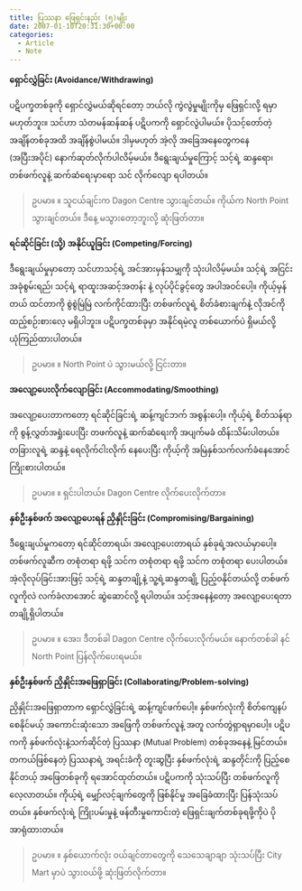 ```yaml
---
title: ပြဿနာ ဖြေရှင်းနည်း (၅)မျိုး
date: 2007-01-10T20:31:30+00:00
categories:
  - Article
  - Note
---
```

**ရှောင်လွှဲခြင်း (Avoidance/Withdrawing)**

ပဋိပက္ခတစ်ခုကို ရှောင်လွှဲမယ်ဆိုရင်တော့ ဘယ်လို ကွဲလွဲမှုမျိုးကိုမှ ဖြေရှင်းလို့ ရမှာမဟုတ်ဘူး။ သင်ဟာ သံတမန်ဆန်ဆန် ပဋိပကကို ရှောင်လွဲပါမယ်။ ပိုသင့်တော်တဲ့ အချိန်တစ်ခုအထိ အချိန်စွဲပါမယ်။ ဒါမှမဟုတ် အဲ့လို အခြေအနေတွေကနေ (အပြီးအပိုင်) နောက်ဆုတ်လိုက်ပါလိမ့်မယ်။ ဒီရွေးချယ်မှုကြောင့် သင့်ရဲ့ ဆန္ဒရော၊ တစ်ဖက်လူနဲ့ ဆက်ဆံရေးမှာရော သင် လိုက်လျော ရပါတယ်။

> ဥပမာ။ ။ သူငယ်ချင်းက Dagon Centre သွားချင်တယ်။ ကိုယ်က North Point သွားချင်တယ်။ ဒီနေ့ မသွားတော့ဘူးလို့ ဆုံးဖြတ်တာ။

**ရင်ဆိုင်ခြင်း (သို့) အနိုင်ယူခြင်း (Competing/Forcing)**

ဒီရွေးချယ်မှုမှာတော့ သင်ဟာသင့်ရဲ့ အင်အားမှန်သမျှကို သုံးပါလိမ့်မယ်။ သင့်ရဲ့ အငြင်းအခုံစွမ်းရည်၊ သင့်ရဲ့ ရာထူးအဆင့်အတန်း နဲ့ လုပ်ပိုင်ခွင့်တွေ အပါအဝင်ပေါ့။ ကိုယ့်မှန်တယ် ထင်တာကို စွဲစွဲမြဲမြဲ လက်ကိုင်ထားပြီး တစ်ဖက်လူရဲ့ စိတ်ခံစားချက်နဲ့ လိုအင်ကို ထည့်စဉ်းစားလေ့ မရှိပါဘူး။ ပဋိပက္ခတစ်ခုမှာ အနိုင်ရမဲ့လူ တစ်ယောက်ပဲ ရှိမယ်လို့ ယုံကြည်ထားပါတယ်။

> ဥပမာ။ ။ North Point ပဲ သွားမယ်လို့ ငြင်းတာ။

**အလျော့ပေးလိုက်လျောခြင်း (Accommodating/Smoothing)**

အလျော့ပေးတာကတော့ ရင်ဆိုင်ခြင်းရဲ့ ဆန့်ကျင်ဘက် အစွန်းပေါ့။ ကိုယ့်ရဲ့ စိတ်သန်ရာကို စွန့်လွှတ်အရှုံးပေးပြီး တဖက်လူနဲ့ ဆက်ဆံရေးကို အပျက်မခံ ထိန်းသိမ်းပါတယ်။ တခြားလူရဲ့ ဆန္ဒနဲ့ ရေလိုက်ငါးလိုက် နေပေးပြီး ကိုယ့်ကို အမြဲနှစ်သက်လက်ခံနေအောင် ကြိုးစားပါတယ်။

> ဥပမာ။ ။ ရှင်းပါတယ်။ Dagon Centre လိုက်ပေးလိုက်တာ။

**နှစ်ဦးနှစ်ဖက် အလျော့ပေးရန် ညှိနှိုင်းခြင်း (Compromising/Bargaining)**

ဒီရွေးချယ်မှုကတော့ ရင်ဆိုင်တာရယ်၊ အလျော့ပေးတာရယ် နှစ်ခုရဲ့အလယ်မှာပေါ့။ တစ်ဖက်လူဆီက တစုံတရာ ရဖို့ သင်က တစုံတရာ ရဖို့ သင်က တစုံတရာ ပေးပါတယ်။ အဲ့လိုလုပ်ခြင်းအားဖြင့် သင့်ရဲ့ ဆန္ဒတချို့နဲ့ သူ့ရဲ့ဆန္ဒတချို့ ပြည့်ဝနိုင်တယ်လို့ တစ်ဖက်လူကိုလဲ လက်ခံလာအောင် ဆွဲဆောင်လို့ ရပါတယ်။ သင့်အနေနဲ့တော့ အလျော့ပေးရတာ တချို့ရှိပါတယ်။

> ဥပမာ။ ။ အေး၊ ဒီတစ်ခါ Dagon Centre လိုက်ပေးလိုက်မယ်။ နောက်တစ်ခါ နင် North Point ပြန်လိုက်ပေးရမယ်။

**နှစ်ဦးနှစ်ဖက် ညှိနှိုင်းအဖြေရှာခြင်း (Collaborating/Problem-solving)**

ညှိနှိုင်းအဖြေရှာတာက ရှောင်လွှဲခြင်းရဲ့ ဆန့်ကျင်ဖက်ပေါ့။ နှစ်ဖက်လုံးကို စိတ်ကျေနပ်စေနိုင်မယ့် အကောင်းဆုံးသော အဖြေကို တစ်ဖက်လူနဲ့ အတူ လက်တွဲရှာရမှာပေါ့။ ပဋိပကကို နှစ်ဖက်လုံးနဲ့သက်ဆိုင်တဲ့ ပြဿနာ (Mutual Problem) တစ်ခုအနေနဲ့ မြင်တယ်။ တကယ်ဖြစ်နေတဲ့ ပြဿနာရဲ့ အရင်းခံကို တူးဆွပြီး နှစ်ဖက်လုံးရဲ့ ဆန္ဒတိုင်းကို ပြည့်စေနိုင်တယ့် အဖြေတစ်ခုကို ရအောင်ထုတ်တယ်။ ပဋိပကကို သုံးသပ်ပြီး တစ်ဖက်လူကို လေ့လာတယ်။ ကိုယ့်ရဲ့ မျှော်လင့်ချက်တွေကို ဖြစ်နိုင်မှု အခြေခံထားပြီး ပြန်သုံးသပ်တယ်။ နှစ်ဖက်လုံးရဲ့ ကြိုးပမ်းမှုနဲ့ ဖန်တီးမှုကောင်းတဲ့ ဖြေရှင်းချက်တစ်ခုရဖို့ကိုပဲ ပို အာရုံထားတယ်။

> ဥပမာ။ ။ နှစ်ယောက်လုံး ဝယ်ချင်တာတွေကို သေသေချာချာ သုံးသပ်ပြီး City Mart မှာပဲ သွားဝယ်ဖို့ ဆုံးဖြတ်လိုက်တာ။